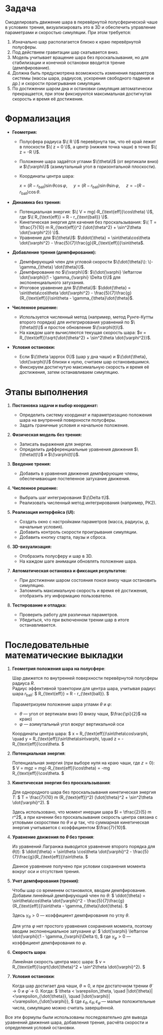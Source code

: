 # Задача

Смоделировать движение шара в перевёрнутой полусферической чаше в условиях трения, визуализировать это в 3D и обеспечить управление параметрами и скоростью симуляции. При этом требуется:

1. Изначально шар располагается близко к краю перевёрнутой полусферы.
2. Под действием гравитации шар скатывается вниз.
3. Модель учитывает вращение шара без проскальзывания, но для стабилизации и конечной остановки вводится трение (демпфирование).
4. Должна быть предусмотрена возможность изменения параметров системы (массы шара, радиусов, ускорения свободного падения и др.) и скорости проигрывания симуляции.
5. По достижении шаром дна и остановки симуляция автоматически прекращается, при этом фиксируются максимальная достигнутая скорость и время её достижения.

# Формализация

- **Геометрия:**
  - Полусфера радиуса $\( R \)$ перевёрнута так, что её край лежит в плоскости $\( z = 0 \)$, а центр (нижняя точка чаши) в точке $\( z = -R \)$.
  - Положение шара задаётся углами $\(\theta\)$ (от вертикали вниз) и $\(\varphi\)$ (азимутальный угол в горизонтальной плоскости).
  - Координаты центра шара:
    
    $x = (R - r_{\text{ball}})\sin\theta\cos\varphi,\quad$
    $y = (R - r_{\text{ball}})\sin\theta\sin\varphi,\quad$ 
    $z = -(R - r_{\text{ball}})\cos\theta$.
  
- **Динамика без трения:**
  - Потенциальная энергия: $\( V = mg(-R_{\text{eff}}\cos\theta) \)$, где $\( R_{\text{eff}} = R - r_{\text{ball}} \)$.
  - Кинетическая энергия для качения без проскальзывания: $\( T = \tfrac{7}{10} m R_{\text{eff}}^2 (\dot{\theta^2} + \sin^2\theta \dot{\varphi^2}) \)$.
  - Уравнение для $\(\theta\)$:
    $\ddot{\theta} = \sin\theta\cos\theta \dot{\varphi^2} - \frac{5}{7}\frac{g}{R_{\text{eff}}}\sin\theta$.

- **Добавление трения (демпфирования):**
  - Демпфирующий член для угловой скорости $\(\dot{\theta}\): \(-\gamma_{\theta} \dot{\theta}\)$.
  - Демпфирование по $\(\varphi\)$: $\(\dot{\varphi} \leftarrow \dot{\varphi}(1 - \gamma_{\varphi} \Delta t)\)$ для экспоненциального затухания.
  - Итоговое уравнение для $\(\theta\)$:
    $\ddot{\theta} = \sin\theta\cos\theta \dot{\varphi^2} - \frac{5}{7}\frac{g}{R_{\text{eff}}}\sin\theta - \gamma_{\theta}\dot{\theta}$.

- **Численное решение:**
  - Используется численный метод (например, метод Рунге-Кутты второго порядка) для интегрирования уравнений по $\(\theta(t)\)$ и простое обновление $\(\varphi(t)\)$.
  - На каждом шаге вычисляются текущая скорость шара:
    $v = R_{\text{eff}}\sqrt{\dot{\theta^2} + \sin^2\theta \dot{\varphi^2}}$.

- **Условия остановки:**
  - Если $\(\theta \approx 0\)$ (шар у дна чаши) и $\(\dot{\theta}, \dot{\varphi}\)$ близки к нулю, считаем шар остановившимся.
  - Фиксируем достигнутую максимальную скорость и время её достижения, затем останавливаем симуляцию.

# Этапы выполнения

1. **Постановка задачи и выбор координат:**
   - Определить систему координат и параметризацию положения шара на внутренней поверхности полусферы.
   - Задать граничные условия и начальное положение.

2. **Физическая модель без трения:**
   - Записать выражения для энергии.
   - Определить дифференциальные уравнения движения $\(\theta(t)\)$ и $\(\varphi(t)\)$.

3. **Введение трения:**
   - Добавить в уравнения движения демпфирующие члены, обеспечивающие постепенное затухание движения.

4. **Численное решение:**
   - Выбрать шаг интегрирования $\(\Delta t\)$.
   - Реализовать численный метод интегрирования (например, РК2).

5. **Реализация интерфейса (UI):**
   - Создать окно с настройками параметров (масса, радиусы, $g$, начальные условия).
   - Добавить контроль скорости проигрывания симуляции.
   - Добавить кнопку старта, паузы и сброса.

6. **3D-визуализация:**
   - Отобразить полусферу и шар в 3D.
   - На каждом шаге анимации обновлять положение шара.

7. **Автоматическая остановка и фиксация результатов:**
   - При достижении шаром состояния покоя внизу чаши остановить симуляцию.
   - Запомнить максимальную скорость и время её достижения, отобразить эту информацию пользователю.

8. **Тестирование и отладка:**
   - Проверить работу для различных параметров.
   - Убедиться, что при включенном трении шар в итоге останавливается.


# Последовательные математические выкладки

1. **Геометрия положения шара на полусфере**:

   Шар движется по внутренней поверхности перевёрнутой полусферы радиуса $R$.  
   Радиус эффективной траектории для центра шара, учитывая радиус шара $r_{\text{ball}}$:
   $ R_{\text{eff}} = R - r_{\text{ball}}. $

   Параметризуем положение шара углами $\theta$ и $\varphi$:
   - $\theta$ — угол от вертикали вниз (0 внизу чаши, $\frac{\pi}{2}$ на краю)
   - $\varphi$ — азимутальный угол вокруг вертикальной оси

   Координаты центра шара:
   $
   x = R_{\text{eff}}\sin\theta\cos\varphi, \quad
   y = R_{\text{eff}}\sin\theta\sin\varphi, \quad
   z = -R_{\text{eff}}\cos\theta.
   $

2. **Потенциальная энергия**:
   
   Потенциальная энергия (при выборе нуля на краю чаши, где $z=0$):
   $
   V = mgz = mg(-R_{\text{eff}}\cos\theta) = -mg R_{\text{eff}}\cos\theta.
   $

3. **Кинетическая энергия без проскальзывания**:

   Для однородного шара без проскальзывания кинетическая энергия $T$:
   $
   T = \frac{7}{10} m (R_{\text{eff}}^2) (\dot{\theta}^2 + \sin^2\theta \dot{\varphi}^2).
   $

   Здесь использовано, что момент инерции шара $I = \tfrac{2}{5} m r^2$, а при качении без проскальзывания скорость центра связана с угловыми скоростями по $\theta$ и $\varphi$ так, что суммарная кинетическая энергия учитывается с коэффициентом $\frac{7}{10}$.

4. **Уравнение движения по $\theta$ без трения**:

   Из уравнений Лагранжа выводится уравнение второго порядка для $\theta(t)$:
   $
   \ddot{\theta} = \sin\theta \cos\theta \dot{\varphi}^2 - \frac{5}{7}\frac{g}{R_{\text{eff}}}\sin\theta.
   $

   Данное уравнение получено при условии сохранения момента вокруг оси и отсутствия трения.

5. **Учет демпфирования (трения)**:

   Чтобы шар со временем остановился, вводим демпфирование. Добавим линейный демпфирующий член по $\theta$:
   $
   \ddot{\theta} = \sin\theta\cos\theta \dot{\varphi}^2 - \frac{5}{7}\frac{g}{R_{\text{eff}}}\sin\theta - \gamma_{\theta}\dot{\theta}.
   $

   Здесь $\gamma_{\theta}>0$ — коэффициент демпфирования по углу $\theta$.

   Для угла $\varphi$ нет простого уравнения сохранения момента, поэтому вводим экспоненциальное затухание $\dot{\varphi}$:
   $
   \dot{\varphi} \leftarrow \dot{\varphi}(1 - \gamma_{\varphi}\Delta t),
   $
   где $\gamma_{\varphi}>0$ — коэффициент демпфирования по $\varphi$.

6. **Скорость шара**:

   Линейная скорость центра масс шара:
   $
   v = R_{\text{eff}}\sqrt{\dot{\theta}^2 + \sin^2\theta \dot{\varphi}^2}.
   $

7. **Условия остановки**:

   Когда шар достигает дна чаши, $\theta \approx 0$, и при достаточном трении $\dot{\theta}\to 0$ и $\dot{\varphi}\to 0$. Когда:
   $
   \theta < \varepsilon_\theta, \quad |\dot{\theta}|<\varepsilon_{\dot{\theta}}, \quad |\dot{\varphi}|<\varepsilon_{\dot{\varphi}},
   $
   где $\varepsilon_\theta, \varepsilon_{\dot{\theta}}, \varepsilon_{\dot{\varphi}}$ — малые положительные числа, симуляцию можно считать завершённой.

Все эти формулы были использованы последовательно для вывода уравнений движения шара, добавления трения, расчёта скорости и определения условий остановки.

